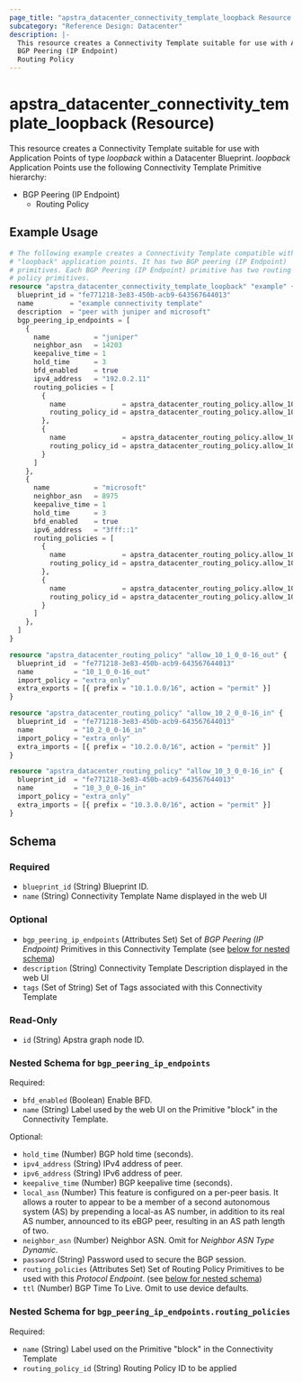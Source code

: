 ```yaml
---
page_title: "apstra_datacenter_connectivity_template_loopback Resource - terraform-provider-apstra"
subcategory: "Reference Design: Datacenter"
description: |-
  This resource creates a Connectivity Template suitable for use with Application Points of type loopback within a Datacenter Blueprint. loopback Application Points use the following Connectivity Template Primitive hierarchy:
  BGP Peering (IP Endpoint)
  Routing Policy
---
```


# apstra_datacenter_connectivity_template_loopback (Resource)

This resource creates a Connectivity Template suitable for use with Application Points of type *loopback* within a Datacenter Blueprint. *loopback* Application Points use the following Connectivity Template Primitive hierarchy:
 - BGP Peering (IP Endpoint)
   - Routing Policy


## Example Usage

```terraform
# The following example creates a Connectivity Template compatible with
# "loopback" application points. It has two BGP peering (IP Endpoint)
# primitives. Each BGP Peering (IP Endpoint) primitive has two routing
# policy primitives.
resource "apstra_datacenter_connectivity_template_loopback" "example" {
  blueprint_id = "fe771218-3e83-450b-acb9-643567644013"
  name         = "example connectivity template"
  description  = "peer with juniper and microsoft"
  bgp_peering_ip_endpoints = [
    {
      name           = "juniper"
      neighbor_asn   = 14203
      keepalive_time = 1
      hold_time      = 3
      bfd_enabled    = true
      ipv4_address   = "192.0.2.11"
      routing_policies = [
        {
          name              = apstra_datacenter_routing_policy.allow_10_1_0_0-16_out.name
          routing_policy_id = apstra_datacenter_routing_policy.allow_10_1_0_0-16_out.id
        },
        {
          name              = apstra_datacenter_routing_policy.allow_10_2_0_0-16_in.name
          routing_policy_id = apstra_datacenter_routing_policy.allow_10_2_0_0-16_in.id
        }
      ]
    },
    {
      name           = "microsoft"
      neighbor_asn   = 8975
      keepalive_time = 1
      hold_time      = 3
      bfd_enabled    = true
      ipv6_address   = "3fff::1"
      routing_policies = [
        {
          name              = apstra_datacenter_routing_policy.allow_10_1_0_0-16_out.name
          routing_policy_id = apstra_datacenter_routing_policy.allow_10_1_0_0-16_out.id
        },
        {
          name              = apstra_datacenter_routing_policy.allow_10_3_0_0-16_in.name
          routing_policy_id = apstra_datacenter_routing_policy.allow_10_3_0_0-16_in.id
        }
      ]
    },
  ]
}

resource "apstra_datacenter_routing_policy" "allow_10_1_0_0-16_out" {
  blueprint_id  = "fe771218-3e83-450b-acb9-643567644013"
  name          = "10_1_0_0-16_out"
  import_policy = "extra_only"
  extra_exports = [{ prefix = "10.1.0.0/16", action = "permit" }]
}

resource "apstra_datacenter_routing_policy" "allow_10_2_0_0-16_in" {
  blueprint_id  = "fe771218-3e83-450b-acb9-643567644013"
  name          = "10_2_0_0-16_in"
  import_policy = "extra_only"
  extra_imports = [{ prefix = "10.2.0.0/16", action = "permit" }]
}

resource "apstra_datacenter_routing_policy" "allow_10_3_0_0-16_in" {
  blueprint_id  = "fe771218-3e83-450b-acb9-643567644013"
  name          = "10_3_0_0-16_in"
  import_policy = "extra_only"
  extra_imports = [{ prefix = "10.3.0.0/16", action = "permit" }]
}
```

<!-- schema generated by tfplugindocs -->
## Schema

### Required

- `blueprint_id` (String) Blueprint ID.
- `name` (String) Connectivity Template Name displayed in the web UI

### Optional

- `bgp_peering_ip_endpoints` (Attributes Set) Set of *BGP Peering (IP Endpoint)* Primitives in this Connectivity Template (see [below for nested schema](#nestedatt--bgp_peering_ip_endpoints))
- `description` (String) Connectivity Template Description displayed in the web UI
- `tags` (Set of String) Set of Tags associated with this Connectivity Template

### Read-Only

- `id` (String) Apstra graph node ID.

<a id="nestedatt--bgp_peering_ip_endpoints"></a>
### Nested Schema for `bgp_peering_ip_endpoints`

Required:

- `bfd_enabled` (Boolean) Enable BFD.
- `name` (String) Label used by the web UI on the Primitive "block" in the Connectivity Template.

Optional:

- `hold_time` (Number) BGP hold time (seconds).
- `ipv4_address` (String) IPv4 address of peer.
- `ipv6_address` (String) IPv6 address of peer.
- `keepalive_time` (Number) BGP keepalive time (seconds).
- `local_asn` (Number) This feature is configured on a per-peer basis. It allows a router to appear to be a member of a second autonomous system (AS) by prepending a local-as AS number, in addition to its real AS number, announced to its eBGP peer, resulting in an AS path length of two.
- `neighbor_asn` (Number) Neighbor ASN. Omit for *Neighbor ASN Type Dynamic*.
- `password` (String) Password used to secure the BGP session.
- `routing_policies` (Attributes Set) Set of Routing Policy Primitives to be used with this *Protocol Endpoint*. (see [below for nested schema](#nestedatt--bgp_peering_ip_endpoints--routing_policies))
- `ttl` (Number) BGP Time To Live. Omit to use device defaults.

<a id="nestedatt--bgp_peering_ip_endpoints--routing_policies"></a>
### Nested Schema for `bgp_peering_ip_endpoints.routing_policies`

Required:

- `name` (String) Label used on the Primitive "block" in the Connectivity Template
- `routing_policy_id` (String) Routing Policy ID to be applied



